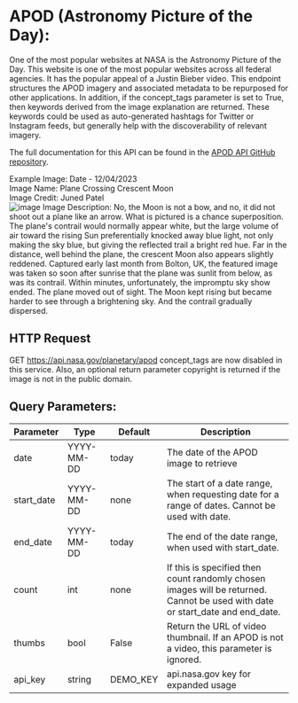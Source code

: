 # APOD (Astronomy Picture of the Day):

One of the most popular websites at NASA is the Astronomy Picture of the Day. This website is one of the most popular websites across all federal agencies. It has the popular appeal of a Justin Bieber video. This endpoint structures the APOD imagery and associated metadata to be repurposed for other applications. In addition, if the concept_tags parameter is set to True, then keywords derived from the image explanation are returned. These keywords could be used as auto-generated hashtags for Twitter or Instagram feeds, but generally help with the discoverability of relevant imagery.

The full documentation for this API can be found in the [APOD API GitHub repository](https://github.com/nasa/apod-api).

Example Image: Date - 12/04/2023 <br>
Image Name: Plane Crossing Crescent Moon <br>
Image Credit: Juned Patel <br>
![image](https://github.com/ArnavKucheriya/NASA_API/assets/114359370/1dad652f-b6d3-4c51-bacc-9d6c2e4f8ea0)
Image Description: No, the Moon is not a bow, and no, it did not shoot out a plane like an arrow. What is pictured is a chance superposition. The plane's contrail would normally appear white, but the large volume of air toward the rising Sun preferentially knocked away blue light, not only making the sky blue, but giving the reflected trail a bright red hue. Far in the distance, well behind the plane, the crescent Moon also appears slightly reddened. Captured early last month from Bolton, UK, the featured image was taken so soon after sunrise that the plane was sunlit from below, as was its contrail. Within minutes, unfortunately, the impromptu sky show ended. The plane moved out of sight. The Moon kept rising but became harder to see through a brightening sky. And the contrail gradually dispersed.

## HTTP Request
GET https://api.nasa.gov/planetary/apod
concept_tags are now disabled in this service. Also, an optional return parameter copyright is returned if the image is not in the public domain.

## Query Parameters:

| Parameter   | Type         | Default    | Description                                                                                               |
|-------------|--------------|------------|-----------------------------------------------------------------------------------------------------------|
| date        | YYYY-MM-DD   | today      | The date of the APOD image to retrieve                                                                    |
| start_date  | YYYY-MM-DD   | none       | The start of a date range, when requesting date for a range of dates. Cannot be used with date.          |
| end_date    | YYYY-MM-DD   | today      | The end of the date range, when used with start_date.                                                      |
| count       | int          | none       | If this is specified then count randomly chosen images will be returned. Cannot be used with date or start_date and end_date. |
| thumbs      | bool         | False      | Return the URL of video thumbnail. If an APOD is not a video, this parameter is ignored.                   |
| api_key     | string       | DEMO_KEY   | api.nasa.gov key for expanded usage                                                                      |
